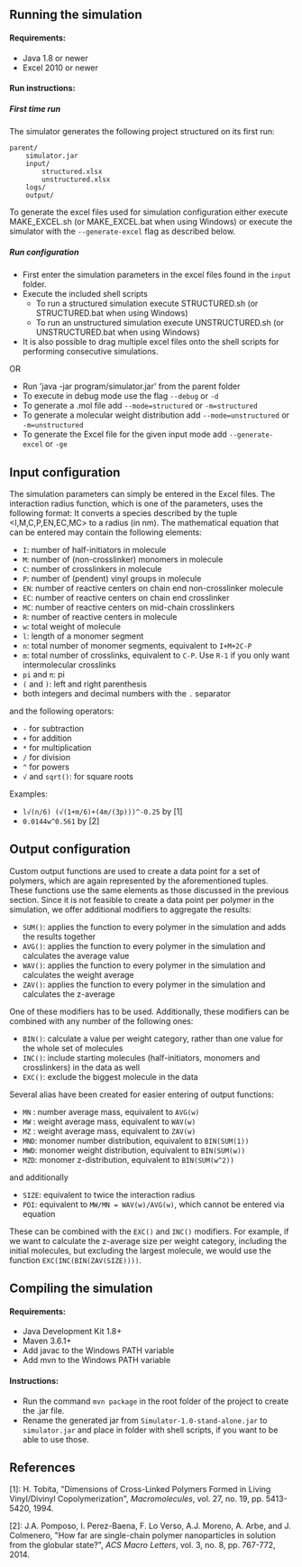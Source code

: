 ## Running the simulation

#### Requirements: 
 
- Java 1.8 or newer
- Excel 2010 or newer

#### Run instructions:

##### First time run

The simulator generates the following project structured on its first run:

```
parent/
    simulator.jar
    input/
        structured.xlsx
        unstructured.xlsx
    logs/
    output/
```

To generate the excel files used for simulation configuration either execute MAKE_EXCEL.sh (or MAKE_EXCEL.bat when using Windows)
or execute the simulator with the `--generate-excel` flag as described below.

##### Run configuration

 - First enter the simulation parameters in the excel files found in the `input` folder.
 - Execute the included shell scripts
   - To run a structured simulation execute STRUCTURED.sh (or STRUCTURED.bat when using Windows)
   - To run an unstructured simulation execute UNSTRUCTURED.sh (or UNSTRUCTURED.bat when using Windows)  
 - It is also possible to drag multiple excel files onto the shell scripts for performing consecutive simulations. 

OR 
 
 - Run 'java -jar program/simulator.jar' from the parent folder
 - To execute in debug mode use the flag `--debug` or `-d`
 - To generate a .mol file add `--mode=structured` or `-m=structured`
 - To generate a molecular weight distribution add `--mode=unstructured` or `-m=unstructured`
 - To generate the Excel file for the given input mode add `--generate-excel` or `-ge`

## Input configuration

The simulation parameters can simply be entered in the Excel files.
The interaction radius function, which is one of the parameters, uses the following format:
It converts a species described by the tuple <I,M,C,P,EN,EC,MC> to a radius (in nm).
The mathematical equation that can be entered may contain the following elements: 

 - `I`: number of half-initiators in molecule 
 - `M`: number of (non-crosslinker) monomers in molecule
 - `C`: number of crosslinkers in molecule
 - `P`: number of (pendent) vinyl groups in molecule
 - `EN`: number of reactive centers on chain end non-crosslinker molecule
 - `EC`: number of reactive centers on chain end crosslinker 
 - `MC`: number of reactive centers on mid-chain crosslinkers
 - `R`: number of reactive centers in molecule
 - `w`: total weight of molecule
 - `l`: length of a monomer segment
 - `n`: total number of monomer segments, equivalent to `I+M+2C-P`
 - `m`: total number of crosslinks, equivalent to `C-P`. Use `R-1` if you only want intermolecular crosslinks
 - `pi` and `π`: pi
 - `(` and `)`: left and right parenthesis
 - both integers and decimal numbers with the `.` separator
 
and the following operators:

 - `-` for subtraction
 - `+` for addition
 - `*` for multiplication
 - `/` for division
 - `^` for powers
 - `√` and `sqrt()`: for square roots
 
 Examples:
 
 - `l√(n/6) (√(1+m/6)+(4m/(3p)))^-0.25` by [1]
 - `0.0144w^0.561` by [2]
 
## Output configuration

Custom output functions are used to create a data point for a set of polymers, which are again represented by the aforementioned tuples.
These functions use the same elements as those discussed in the previous section.
Since it is not feasible to create a data point per polymer in the simulation, we offer additional modifiers to aggregate the results:

- `SUM()`: applies the function to every polymer in the simulation and adds the results together
- `AVG()`: applies the function to every polymer in the simulation and calculates the average value
- `WAV()`: applies the function to every polymer in the simulation and calculates the weight average
- `ZAV()`: applies the function to every polymer in the simulation and calculates the z-average

One of these modifiers has to be used.
Additionally, these modifiers can be combined with any number of the following ones:

 - `BIN()`: calculate a value per weight category, rather than one value for the whole set of molecules
 - `INC()`: include starting molecules (half-initiators, monomers and crosslinkers) in the data as well
 - `EXC()`: exclude the biggest molecule in the data 

Several alias have been created for easier entering of output functions:

 - `MN` : number average mass, equivalent to `AVG(w)`
 - `MW` : weight average mass, equivalent to `WAV(w)`
 - `MZ` : weight average mass, equivalent to `ZAV(w)`
 - `MND`: monomer number distribution, equivalent to `BIN(SUM(1))`
 - `MWD`: monomer weight distribution, equivalent to `BIN(SUM(w))`
 - `MZD`: monomer z-distribution, equivalent to `BIN(SUM(w^2))`
 
 and additionally

 - `SIZE`: equivalent to twice the interaction radius
 - `PDI`: equivalent to `MW/MN = WAV(w)/AVG(w)`, which cannot be entered via equation

These can be combined with the `EXC()` and `INC()` modifiers.
For example, if we want to calculate the z-average size per weight category, including the initial molecules, but excluding  the largest molecule, we would use the function `EXC(INC(BIN(ZAV(SIZE))))`.

## Compiling the simulation

#### Requirements:

- Java Development Kit 1.8+
- Maven 3.6.1+
- Add javac to the Windows PATH variable
- Add mvn to the Windows PATH variable

#### Instructions:
 - Run the command `mvn package` in the root folder of the project to create the .jar file.
 - Rename the generated jar from `Simulator-1.0-stand-alone.jar` to `simulator.jar` and place in folder with shell scripts, if you want to be able to use those.
 
## References

[1]: H. Tobita, "Dimensions of Cross-Linked Polymers Formed in Living Vinyl/Divinyl Copolymerization", *Macromolecules*, vol. 27, no. 19, pp. 5413-5420, 1994.
 
[2]: J.A. Pomposo, I. Perez-Baena,  F. Lo Verso,  A.J. Moreno, A. Arbe, and J. Colmenero, "How far are single-chain polymer nanoparticles in solution from the globular state?", *ACS Macro Letters*, vol. 3, no. 8, pp. 767-772, 2014. 

 